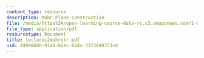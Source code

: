 ```yaml
---
content_type: resource
description: Mohr-Plane Construction
file: /media/https%3A/open-learning-course-data-rc.s3.amazonaws.com/1-033-mechanics-of-material-systems-an-energy-approach-fall-2003/d499868b91a882acbb4c3373849753cd_lecturei2mohrstr.pdf
file_type: application/pdf
resourcetype: Document
title: lecturei2mohrstr.pdf
uid: d499868b-91a8-82ac-bb4c-3373849753cd
---
```

